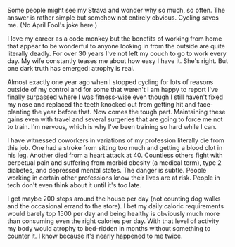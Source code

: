 Some people might see my Strava and wonder why so much, so often. The answer is rather simple but somehow not entirely obvious. Cycling saves me. (No April Fool's joke here.)  
  
I love my career as a code monkey but the benefits of working from home that appear to be wonderful to anyone looking in from the outside are quite literally deadly. For over 30 years I've not left my couch to go to work every day. My wife constantly teases me about how easy I have it. She's right. But one dark truth has emerged: atrophy is real.  
  
Almost exactly one year ago when I stopped cycling for lots of reasons outside of my control and for some that weren't I am happy to report I've finally surpassed where I was fitness-wise even though I still haven't fixed my nose and replaced the teeth knocked out from getting hit and face-planting the year before that. Now comes the tough part. Maintaining these gains even with travel and several surgeries that are going to force me not to train. I'm nervous, which is why I've been training so hard while I can.  
  
I have witnessed coworkers in variations of my profession literally die from this job. One had a stroke from sitting too much and getting a blood clot in his leg. Another died from a heart attack at 40. Countless others fight with perpetual pain and suffering from morbid obesity (a medical term), type 2 diabetes, and depressed mental states. The danger is subtle. People working in certain other professions know their lives are at risk. People in tech don't even think about it until it's too late.  
  
I get maybe 200 steps around the house per day (not counting dog walks and the occasional errand to the store). I bet my daily caloric requirements would barely top 1500 per day and being healthy is obviously much more than consuming even the right calories per day. With that level of activity my body would atrophy to bed-ridden in months without something to counter it. I know because it's nearly happened to me twice.


